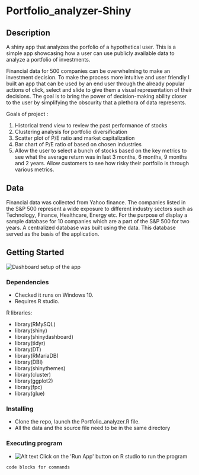 # Portfolio_analyzer-Shiny

## Description
A shiny app that analyzes the porfolio of a hypothetical user. This is a simple app showcasing how a user can use publicly available data to analyze a portfolio of investments.

Financial data for 500 companies can be overwhelming to make an investment decision. To make the process more intuitive and user friendly I built an app that can be used by an end user through the already popular actions of click, select and slide to give them a visual representation of their decisions. The goal is to bring the power of decision-making ability closer to the user by simplifying the obscurity that a plethora of data represents.

Goals of project :
1. Historical trend view to review the past performance of stocks
2. Clustering analysis for portfolio diversification
3. Scatter plot of P/E ratio and market capitalization
4. Bar chart of P/E ratio of based on chosen industries
5. Allow the user to select a bunch of stocks based on the key metrics to see what the average return was in last 3 months, 6 months, 9 months and 2 years. Allow
customers to see how risky their portfolio is through various metrics.

## Data 
Financial data was collected from Yahoo finance. The companies listed in the S&P 500 represent a wide exposure to different industry sectors such as Technology, Finance, Healthcare, Energy etc. For the purpose of display a sample database for 10 companies which are a part of the S&P 500 for two years. A centralized database was built using the data. This database served as the basis of the application.


## Getting Started
![Dashboard setup of the app](relative/path/to/img.jpg?raw=true "Dashboard")


### Dependencies

* Checked it runs on Windows 10. 
* Requires R studio.

R libraries:
* library(RMySQL)
* library(shiny)
* library(shinydashboard)
* library(tidyr)
* library(DT)
* library(RMariaDB)
* library(DBI)
* library(shinythemes)
* library(cluster)
* library(ggplot2)
* library(fpc)
* library(glue)

### Installing

* Clone the repo, launch the Portfolio_analyzer.R file. 
* All the data and the source file need to be in the same directory

### Executing program

* ![Alt text](relative/path/to/img.jpg?raw=true "How to launch the app")
Click on the 'Run App' button on R studio to run the program
```
code blocks for commands
```
